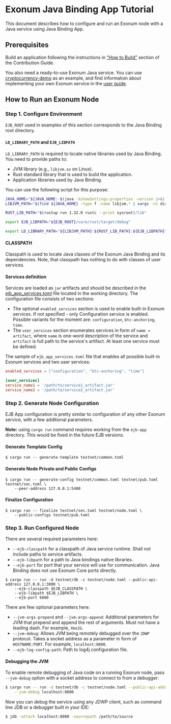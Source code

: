 # Exonum Java Binding App Tutorial
This document describes how to configure and run an Exonum node with a Java service using Java Binding App.

## Prerequisites

Build an application following the instructions in [“How to Build”][how-to-build] section
of the Contribution Guide.

You also need a ready-to-use Exonum Java service. You can use 
[cryptocurrency-demo][cryptocurrency-demo] as an example, and find information about 
implementing your own Exonum service 
in the [user guide](https://exonum.com/doc/version/0.10/get-started/java-binding/).

[how-to-build]: https://github.com/exonum/exonum-java-binding/blob/master/CONTRIBUTING.md#how-to-build
[cryptocurrency-demo]: https://github.com/exonum/exonum-java-binding/tree/master/exonum-java-binding/cryptocurrency-demo

## How to Run an Exonum Node

### Step 1. Configure Environment

`EJB_ROOT` used in examples of this section corresponds to the Java Binding root directory.

#### `LD_LIBRARY_PATH` and `EJB_LIBPATH`

`LD_LIBRARY_PATH` is required to locate native libraries used by Java Binding.
You need to provide paths to:
  - JVM library (e.g., `libjvm.so` on Linux).
  - Rust standard library that is used to build the application.
  - Application libraries used by Java Binding.

You can use the following script for this purpose:

```bash
JAVA_HOME="${JAVA_HOME:-$(java -XshowSettings:properties -version 2>&1 > /dev/null | grep 'java.home' | awk '{print $3}')}"
LIBJVM_PATH="$(find ${JAVA_HOME} -type f -name libjvm.* | xargs -n1 dirname)"

RUST_LIB_PATH="$(rustup run 1.32.0 rustc --print sysroot)/lib"

export EJB_LIBPATH="${EJB_ROOT}/core/rust/target/debug"

export LD_LIBRARY_PATH="${LIBJVM_PATH}:${RUST_LIB_PATH}:${EJB_LIBPATH}"
```

#### CLASSPATH
Classpath is used to locate Java classes of the Exonum Java Binding and its dependencies.
 Note, that classpath has nothing to do with classes of user services. 

#### Services definition
Services are loaded as `jar` artifacts and should be described in the 
[ejb_app_services.toml](https://exonum.com/doc/version/0.10/get-started/java-binding/#built-in-services) 
file located in the working directory. The configuration file consists of two sections:
- The optional `enabled_services` section is used to enable built-in Exonum services. If 
not specified - only Configuration service is enabled. Possible variants for the moment are: 
`configuration`, `btc-anchoring`, `time`.
- The `user_services` section enumerates services in form of `name = artifact`, where `name` 
is one-word description of the service and `artifact` is full path to the service's artifact. 
At least one service must be defined.

The sample of `ejb_app_services.toml` file that enables all possible built-in Exonum services 
and two user services:
```toml
enabled_services = ["configuration", "btc-anchoring", "time"]

[user_services]
service_name1 = '/path/to/service1_artifact.jar'
service_name2 = '/path/to/service2_artifact.jar'
```

### Step 2. Generate Node Configuration

EJB App configuration is pretty similar to configuration of any other Exonum service,
with a few additional parameters.

**Note:** using `cargo run` command requires working from the `ejb-app` directory.
This would be fixed in the future EJB versions.

#### Generate Template Config

```$sh
$ cargo run -- generate-template testnet/common.toml
```

#### Generate Node Private and Public Configs

```$sh
$ cargo run -- generate-config testnet/common.toml testnet/pub.toml testnet/sec.toml \
    --peer-address 127.0.0.1:5400
```

#### Finalize Configuration

```$sh
$ cargo run -- finalize testnet/sec.toml testnet/node.toml \
    --public-configs testnet/pub.toml
```

### Step 3. Run Configured Node

There are several required parameters here:
- `--ejb-classpath` for a classpath of Java service runtime. Shall not include paths to service artifacts.
- `--ejb-libpath` for a path to Java bindings native libraries.
- `--ejb-port` for port that your service will use for communication.
 Java Binding does not use Exonum Core ports directly.

```$sh
$ cargo run -- run -d testnet/db -c testnet/node.toml --public-api-address 127.0.0.1:3000 \
    --ejb-classpath $EJB_CLASSPATH \
    --ejb-libpath $EJB_LIBPATH \
    --ejb-port 6000
```

There are few optional parameters here:
- `--jvm-args-prepend` and `--jvm-args-append`: Additional parameters for JVM that prepend and
 append the rest of arguments. Must not have a leading dash. For example, `Xmx2G`.
- `--jvm-debug`: Allows JVM being remotely debugged over the `JDWP` protocol. Takes a socket address as a parameter in form
 of `HOSTNAME:PORT`. For example, `localhost:8000`.
- `--ejb-log-config-path`: Path to log4j configuration file.

#### Debugging the JVM

To enable remote debugging of Java code on a running Exonum node, 
pass `--jvm-debug` option with a socket address to connect to
from a debugger:

```sh
$ cargo run -- run -d testnet/db -c testnet/node.toml --public-api-address 127.0.0.1:3000 \
    --jvm-debug localhost:8000
```

Now you can debug the service using any JDWP client, such as command line
JDB or a debugger built in your IDE:

```sh
$ jdb -attach localhost:8000 -sourcepath /path/to/source
```
